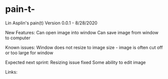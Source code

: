 # pain-t-
Lin Asplin's pain(t) Version 0.0.1 - 8/28/2020

New Features:
Can open image into window
Can save image from window to computer

Known issues:
Window does not resize to image size - image is often cut off or too large for window

Expected next sprint:
Resizing issue fixed
Some ability to edit image

Links:
